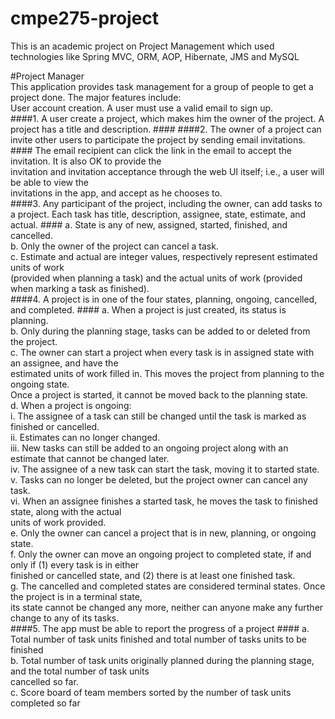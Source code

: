 # cmpe275-project
This is an academic project on Project Management which used technologies like Spring MVC, ORM, AOP, Hibernate, JMS and MySQL

#Project Manager  
This application provides task management for a group of people to get a project done. The major features include:  
User account creation. A user must use a valid email to sign up.   
####1. A user create a project, which makes him the owner of the project. A project has a title and description.  ####
####2. The owner of a project can invite other users to participate the project by sending email invitations.  ####
       The email recipient can click the link in the email to accept the invitation. It is also OK to provide the   
       invitation and invitation acceptance through the web UI itself; i.e., a user will be able to view the   
       invitations in the app, and accept as he chooses to.    
####3. Any participant of the project, including the owner, can add tasks to a project. Each task has title, description, assignee, state, estimate, and actual.  ####
    a. State is any of new, assigned, started, finished, and cancelled.  
    b. Only the owner of the project can cancel a task.    
    c. Estimate and actual are integer values, respectively represent estimated units of work  
       (provided when planning a task) and the actual units of work (provided when marking a task as finished).   
####4. A project is in one of the four states, planning, ongoing, cancelled, and completed.  ####
    a. When a project is just created, its status is planning.  
    b. Only during the planning stage, tasks can be added to or deleted from the project.  
    c. The owner can start a project when every task is in assigned state with an assignee, and have the  
       estimated units of work filled in. This moves the project from planning to the ongoing state.  
       Once a project is started, it cannot be moved back to the planning state.   
    d. When a project is ongoing:  
        i. The assignee of a task can still be changed until the task is marked as finished or cancelled.  
        ii. Estimates can no longer changed.  
        iii. New tasks can still be added to an ongoing project along with an estimate that cannot be changed later.  
        iv. The assignee of a new task can start the task, moving it to started state.   
        v. Tasks can no longer be deleted, but the project owner can cancel any task.  
        vi. When an assignee finishes a started task, he moves the task to finished state, along with the actual  
            units of work provided.  
    e. Only the owner can cancel a project that is in new, planning, or ongoing state.   
    f. Only the owner can move an ongoing project to completed state, if and only if (1) every task is in either  
       finished or cancelled state, and (2) there is at least one finished task.   
    g. The cancelled and completed states are considered terminal states. Once the project is in a terminal state,  
       its state cannot be changed any more, neither can anyone make any further change to any of its tasks.  
####5. The app must be able to report the progress of a project  ####
    a. Total number of task units finished and total number of tasks units to be finished  
    b. Total number of task units originally planned during the planning stage, and the total number of task units  
       cancelled so far.  
    c. Score board of team members sorted by the number of task units completed so far  
  
